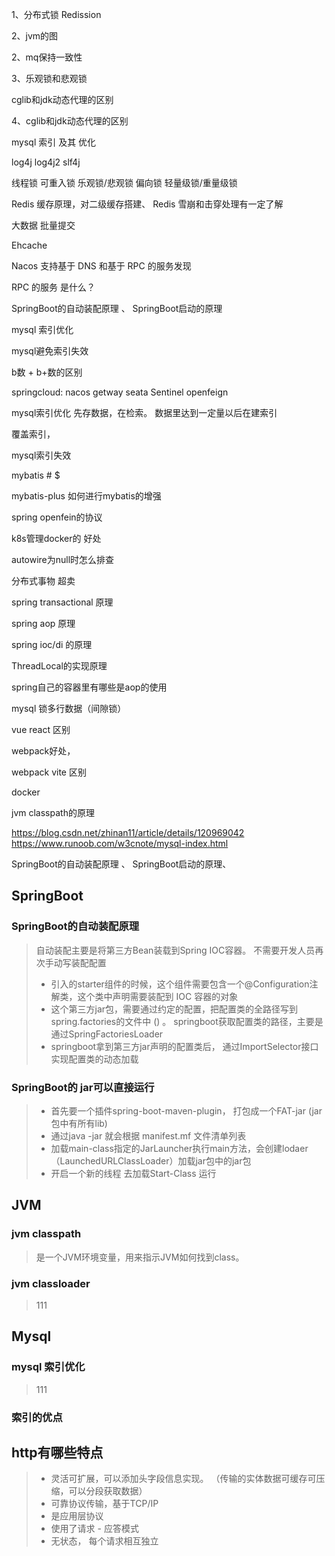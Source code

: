 1、分布式锁
	Redission
	

2、jvm的图

2、mq保持一致性

3、乐观锁和悲观锁

cglib和jdk动态代理的区别


4、cglib和jdk动态代理的区别


mysql 索引 及其 优化

log4j log4j2 slf4j


线程锁 可重入锁  乐观锁/悲观锁  偏向锁  轻量级锁/重量级锁


Redis 缓存原理，对二级缓存搭建、 Redis 雪崩和击穿处理有一定了解

大数据 批量提交

Ehcache


Nacos 支持基于 DNS 和基于 RPC 的服务发现

RPC 的服务 是什么？

SpringBoot的自动装配原理 、  SpringBoot启动的原理

mysql 索引优化

mysql避免索引失效

b数 + b+数的区别

springcloud: nacos getway seata Sentinel openfeign


mysql索引优化
先存数据，在检索。 
数据里达到一定量以后在建索引

覆盖索引，

mysql索引失效

mybatis # $

mybatis-plus 如何进行mybatis的增强

spring openfein的协议

k8s管理docker的 好处

autowire为null时怎么排查

分布式事物 超卖

spring transactional 原理

spring aop 原理

spring ioc/di 的原理

ThreadLocal的实现原理

spring自己的容器里有哪些是aop的使用

mysql 锁多行数据（间隙锁）

vue react 区别

webpack好处， 

webpack vite 区别

docker

jvm classpath的原理

https://blog.csdn.net/zhinan11/article/details/120969042
https://www.runoob.com/w3cnote/mysql-index.html



SpringBoot的自动装配原理 、  SpringBoot启动的原理、



## SpringBoot

### SpringBoot的自动装配原理

> 自动装配主要是将第三方Bean装载到Spring IOC容器。 不需要开发人员再次手动写装配配置
>
> - 引入的starter组件的时候，这个组件需要包含一个@Configuration注解类，这个类中声明需要装配到 IOC 容器的对象
> - 这个第三方jar包，需要通过约定的配置，把配置类的全路径写到 spring.factories的文件中 () 。
>   springboot获取配置类的路径，主要是通过SpringFactoriesLoader
> - springboot拿到第三方jar声明的配置类后， 通过ImportSelector接口实现配置类的动态加载



### SpringBoot的 jar可以直接运行

> - 首先要一个插件spring-boot-maven-plugin， 打包成一个FAT-jar (jar包中有所有lib)
> - 通过java -jar 就会根据 manifest.mf 文件清单列表
> - 加载main-class指定的JarLauncher执行main方法，会创建lodaer（LaunchedURLClassLoader）加载jar包中的jar包
> - 开启一个新的线程 去加载Start-Class 运行





## JVM

### jvm classpath

> 是一个JVM环境变量，用来指示JVM如何找到class。
> 



### jvm classloader

> 111











## Mysql

### mysql 索引优化

>
> 
> 111
> 
> 
>  
> 
> 
> 
>



### 索引的优点

>



















## http有哪些特点

>- 灵活可扩展，可以添加头字段信息实现。 （传输的实体数据可缓存可压缩，可以分段获取数据）
>- 可靠协议传输，基于TCP/IP
>- 是应用层协议
>- 使用了请求 - 应答模式
>- 无状态， 每个请求相互独立
